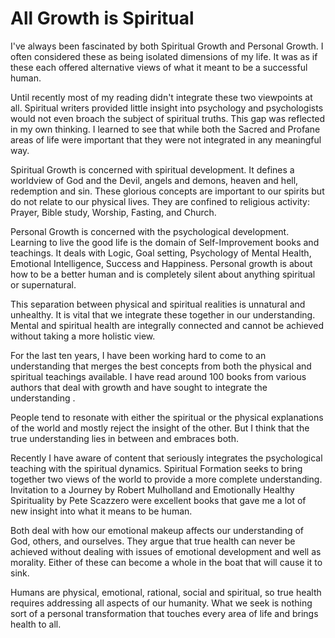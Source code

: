 # All Growth is Spiritual

I've always been fascinated by both Spiritual Growth and Personal Growth.  I
often considered these as being isolated dimensions of my life.  It was as if
these each offered alternative views of what it meant to be a successful human.

Until recently most of my reading didn't integrate these two viewpoints at all. 
Spiritual writers provided little insight into psychology and psychologists
would not even broach the subject of spiritual truths.  This gap was reflected
in my own thinking.  I learned to see that while both the Sacred and Profane
areas of life were important that they were not integrated in any meaningful
way.

Spiritual Growth is concerned with spiritual development.  It defines a
worldview of God and the Devil, angels and demons, heaven and hell, redemption
and sin.  These glorious concepts are important to our spirits but do not relate
to our physical lives.  They are confined to religious activity: Prayer, Bible
study, Worship, Fasting,  and Church.

Personal Growth is concerned with the psychological development.  Learning to
live the good life is the domain of Self-Improvement books and teachings.  It
deals with Logic, Goal setting, Psychology of Mental Health, Emotional
Intelligence, Success and Happiness.  Personal growth is about how to be a
better human and is completely silent about anything spiritual or supernatural.

This separation between physical and spiritual realities is unnatural and
unhealthy.  It is vital that we integrate these together in our understanding. 
Mental and spiritual health are integrally connected and cannot be achieved
without taking a more holistic view.  

For the last ten years, I have been working hard to come to an understanding
that merges the best concepts from both the physical and spiritual teachings
available.  I have read around 100 books from various authors that deal with
growth and have sought to integrate the understanding .

People tend to resonate with either the spiritual or the physical explanations
of the world and mostly reject the insight of the other.  But I think that the
true understanding lies in between and embraces both.

Recently I have aware of content that seriously integrates the psychological
teaching with the spiritual dynamics.  Spiritual Formation seeks to bring
together two views of the world to provide a more complete understanding. 
Invitation to a Journey by Robert Mulholland and Emotionally Healthy
Spirituality by Pete Scazzero were excellent books that gave me a lot of new
insight into what it means to be human.

Both deal with how our emotional makeup affects our understanding of God,
others, and ourselves.  They argue that true health can never be achieved
without dealing with issues of emotional development and well as morality.
Either of these can become a whole in the boat that will cause it to sink.

Humans are physical, emotional, rational, social and spiritual, so true health
requires addressing all aspects of our humanity.  What we seek is nothing sort
of a personal transformation that touches every area of life and brings health
to all.

